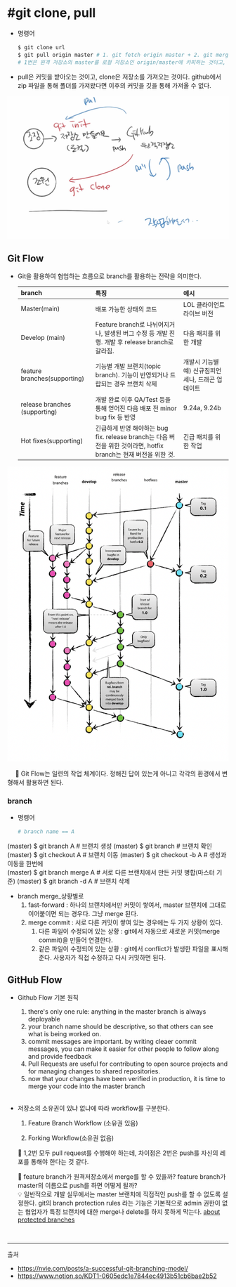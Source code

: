 # #git clone, pull
- 명령어
    ```bash
    $ git clone url 
    $ git pull origin master # 1. git fetch origin master + 2. git merge origin/master과 같다.
    # 1번은 원격 저장소의 master를 로컬 저장소인 origin/master에 카피하는 것이고, 2번은 원격저장소와 로컬 저장소를 동기화하는 것이다. origin/master는 원격 저장소의 master 브랜치를 로컬에 카피한 브랜치다. 
    
- pull은 커밋을 받아오는 것이고, clone은 저장소를 가져오는 것이다. 
    github에서 zip 파일을 통해 폴더를 가져왔다면 이후의 커밋을 깃을 통해 가져올 수 없다. 

 ![image-20220707195912445](git_pull,clone,branch,etc.assets/image-20220707195912445.png)

## Git Flow

- Git을 활용하여 협업하는 흐름으로 branch를 활용하는 전략을 의미한다.

  | branch                        | 특징                                                         | 예시                                               |
  | ----------------------------- | ------------------------------------------------------------ | -------------------------------------------------- |
  | Master(main)                  | 배포 가능한 상태의 코드                                      | LOL 클라이언트 라이브 버전                         |
  | Develop (main)                | Feature branch로 나뉘어지거나, 발생된 버그 수정 등 개발 진행. 개발 후 release branch로 갈라짐. | 다음 패치를 위한 개발                              |
  | feature branches(supporting)  | 기능별 개발 브랜치(topic branch). 기능이 반영되거나 드랍되는 경우 브랜치 삭제 | 개발시 기능별 예) 신규침피언 세나, 드래곤 업데이트 |
  | release branches (supporting) | 개발 완료 이후 QA/Test 등을 통해 얻어진 다음 배포 전 minor bug fix 등 반영 | 9.24a, 9.24b                                       |
  | Hot fixes(supporting)         | 긴급하게 반영 해야하는 bug fix. release branch는 다음 버전을 위한 것이라면, hotfix branch는 현재 버전을 위한 것. | 긴급 패치를 위한 작업                              |

![스크린샷 2022-07-07 오후 5.50.00](git_pull,clone,branch,etc.assets/image-git_workflow.png)


&emsp; 🐝 Git Flow는 일련의 작업 체계이다. 정해진 답이 있는게 아니고 각각의 환경에서 변형해서 활용하면 된다.<br> 

### branch
- 명령어

  ```bash
  # branch name == A
(master) $ git branch A    # 브랜치 생성
(master) $ git branch    # 브랜치 확인
(master) $ git checkout A    # 브랜치 이동
(master) $ git checkout -b A    # 생성과 이동을 한번에
<br>
(master) $ git branch merge A    # 서로 다른 브랜치에서 만든 커밋 병합(마스터 기준)
(master) $ git branch -d A    # 브랜치 삭제

- branch merge_상황별로
	1. fast-forward :   하나의 브랜치에서만 커밋이 쌓여서, master 브랜치에 그대로 이어붙이면 되는 경우다. 그냥 merge 된다.
	2. merge commit : 서로 다른 커밋이 쌓여 있는 경우에는 두 가지 상황이 있다.
		1. 다른 파일이 수정되어 있는 상황 :   git에서 자동으로 새로운 커밋(merge commit)을 만들어 연결한다. 
		2. 같은 파일이 수정되어 있는 상황 :   git에서 conflict가 발생한 파일을 표시해준다. 사용자가 직접 수정하고 다시 커밋하면 된다. <br>

## GitHub Flow
- Github Flow 기본 원칙
  1. there's only one rule:   anything in the master branch is always deployable
  2. your branch name should be descriptive, so that others can see what is being worked on.
  3. commit messages are important. by writing cleaer commit messages, you can make it easier for other people to follow along and provide feedback
  4. Pull Requests are useful for contributing to open source projects and for managing changes to shared repositories.
  5. now that your changes have been verified in production, it is time to merge your code into the master branch
  <br>
  
- 저장소의 소유권이 있냐 없냐에 따라 workflow를 구분한다.
	1. Feature Branch Workflow (소유권 있음) 
	
  2. Forking Workflow(소유권 없음) 
     
  
    🐝 1,2번 모두 pull request를 수행해야 하는데, 차이점은 2번은 push를 자신의 레포를 통해야 한다는 것 같다.
  
    👀  feature branch가 원격저장소에서 merge를 할 수 있을까?
           feature branch가 master의 이름으로 push를 하면 어떻게 될까? 
           <br>
    💡 일반적으로 개발 실무에서는 master	브랜치에 직접적인 push를 할 수 없도록 설정한다. git의 branch protection rules 라는 기능은 기본적으로 admin 권한이 없는 협업자가 특정 브랜치에 대한 merge나 delete를 하지 못하게 막는다. 
    [about protected branches](https://docs.github.com/en/repositories/configuring-branches-and-merges-in-your-repository/defining-the-mergeability-of-pull-requests/about-protected-branches)
	
	<br>
---

출처

- https://nvie.com/posts/a-successful-git-branching-model/
- https://www.notion.so/KDT1-0605edc1e7844ec4913b51cb6bae2b52